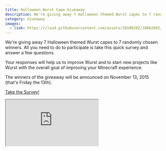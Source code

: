 ```yaml
---
title: Halloween Wurst Cape Giveaway
description: We're giving away 7 Halloween themed Wurst capes to 7 randomly chosen winners. All you need to do to participate is take this quick survey and answer a few questions.
category: Giveaway
images:
  - link: https://cloud.githubusercontent.com/assets/10100202/10862692/28a7f638-7fb3-11e5-9f61-594315fe08fa.jpg
---
```

We're giving away 7 Halloween themed Wurst capes to 7 randomly chosen winners. All you need to do to participate is take this quick survey and answer a few questions.

Your responses will help us to improve Wurst and to start new projects like Wurst with the overall goal of improving your Minecraft experience.

The winners of the giveaway will be announced on November 13, 2015 (that's Friday the 13th).

<a href="http://goo.gl/forms/sszOEcz18o" target="_blank">Take the Survey!</a>
<!--read more-->

<div class="embed-responsive embed-responsive-16by9" style="padding-bottom: 200%">
  <iframe class="embed-responsive-item" src="https://docs.google.com/forms/d/180gBaaynANCFViFirbWQLmTqs1cDhl-TmotfRqgfKA8/viewform?embedded=true"></iframe>
</div>
<br>
